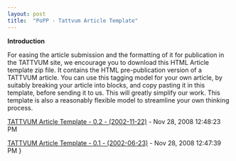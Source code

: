 ```yaml
---
layout: post
title:  "PoPP - Tattvum Article Template"
---
```


**Introduction**

For easing the article submission and the formatting of it for publication in the TATTVUM site, we encourage you to download this HTML Article template zip file. It contains the HTML pre-publication version of a TATTVUM article. You can use this tagging model for your own article, by suitably breaking your article into blocks, and copy pasting it in this template, before sending it to us. This will greatly simplify our work. This template is also a reasonably flexible model to streamline your own thinking process.

[TATTVUM Article Template - 0.2 - (2002-11-22)](TATTVUM%20Article%20Template%20-%2002%20-%202002-11-22.html) - Nov 28, 2008 12:48:23 PM

[TATTVUM Article Template - 0.1 - (2002-06-23)](TATTVUM%20Article%20Template%20-%2001%20-%202002-06-23.html) - Nov 28, 2008 12:47:39 PM
}
